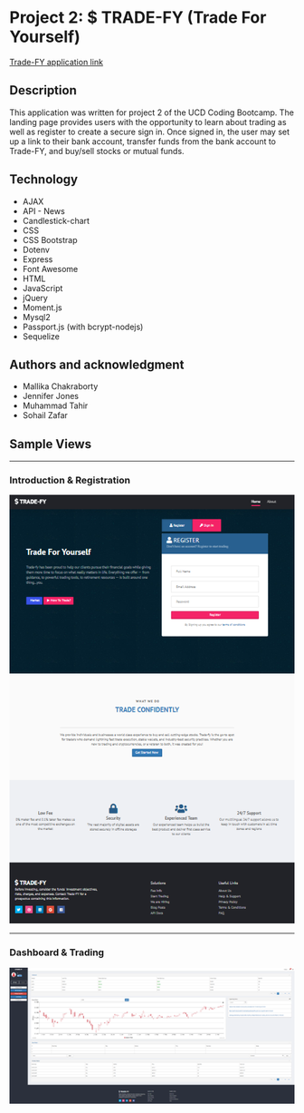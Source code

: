# Project 2: $ TRADE-FY (Trade For Yourself)

[Trade-FY application link](https://floating-headland-19856.herokuapp.com/)

## Description
This application was written for project 2 of the UCD Coding Bootcamp. The landing page provides users with the opportunity to learn about trading as well as register to create a secure sign in. Once signed in, the user may set up a link to their bank account, transfer funds from the bank account to Trade-FY, and buy/sell stocks or mutual funds. 

## Technology
* AJAX
* API - News
* Candlestick-chart
* CSS
* CSS Bootstrap
* Dotenv
* Express
* Font Awesome
* HTML
* JavaScript
* jQuery
* Moment.js
* Mysql2
* Passport.js (with bcrypt-nodejs)
* Sequelize

## Authors and acknowledgment
* Mallika Chakraborty
* Jennifer Jones
* Muhammad Tahir 
* Sohail Zafar

## Sample Views

***
### Introduction & Registration 
![Trade-FY App Register Screenshot](./public/app/images/screenshot1.PNG)

***
### Dashboard & Trading
![Trade-FY App Dashboard Screenshot](./public/app/images/screenshot2.PNG)